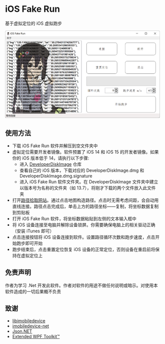 # iOS Fake Run

基于虚拟定位的 iOS 虚拟跑步

![](./image/main_windows.png)

## 使用方法

+ 下载 iOS Fake Run 软件并解压到空文件夹中
+ 虚拟定位需要开发者镜像。软件预置了 iOS 14 和 iOS 15 的开发者镜像。如果你的 iOS 版本低于 14，请执行以下步骤:
    + 进入 [DeveloperDiskImage](https://github.com/pdso/DeveloperDiskImage) 仓库
    + 查看自己的 iOS 版本，下载对应的 DeveloperDiskImage.dmg 和 DeveloperDiskImage.dmg.signature
    + 进入 iOS Fake Run 软件文件夹。在 DeveloperDiskImage 文件夹中建立以版本号为名称的文件夹（如 13.7），将刚才下载的两个文件放入此文件夹
+ 打开[路径拾取网站](https://baidumap.akashic.cc)。通过点击地图构造路径。点击时无需考虑间距，会自动用直线连接。路径点击完成后，单击上方的路径坐标——复制，将坐标数据复制到剪贴板
+ 打开 iOS Fake Run 软件，将坐标数据粘贴到左侧的文本输入框中
+ 将 iOS 设备连接至电脑并解除设备锁屏。你需要确保电脑上的相关驱动正确（安装 iTunes 即可）
+ 点击连接按钮将 iOS 设备连接到软件。设置路径循环次数和跑步速度，点击开始跑步即可开始
+ 跑步结束后，点击重置定位恢复 iOS 设备的正常定位，否则设备在重启前将保持在虚拟定位上

## 免责声明

作者为学习 .Net 开发此软件。作者对软件的用途不做任何说明或暗示。对使用本软件造成的一切后果概不负责

## 致谢

+ [libimobiledevice](https://github.com/libimobiledevice/libimobiledevice)
+ [imobiledevice-net](https://github.com/libimobiledevice-win32/imobiledevice-net)
+ [Json.NET](https://www.newtonsoft.com/json)
+ [Extended WPF Toolkit™](https://github.com/xceedsoftware/wpftoolkit)